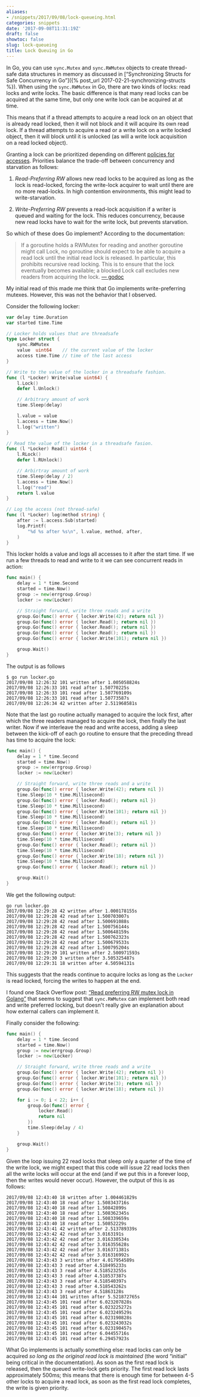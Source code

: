 ```yaml
---
aliases:
- /snippets/2017/09/08/lock-queueing.html
categories: snippets
date: '2017-09-08T11:31:19Z'
draft: false
showtoc: false
slug: lock-queueing
title: Lock Queuing in Go
---
```


In Go, you can use `sync.Mutex` and `sync.RWMutex` objects to create thread-safe data structures in memory as discussed in [&ldquo;Synchronizing Structs for Safe Concurrency in Go&rdquo;]({% post_url 2017-02-21-synchronizing-structs %}). When using the `sync.RWMutex` in Go, there are two kinds of locks: read locks and write locks. The basic difference is that many read locks can be acquired at the same time, but only one write lock can be acquired at at time.

This means that if a thread attempts to acquire a read lock on an object that is already read locked, then it will not block and it will acquire its own read lock. If a thread attempts to acquire a read or a write lock on a write locked object, then it will block until it is unlocked (as will a write lock acquisition on a read locked object).

Granting a lock can be prioritized depending on different [policies for accesses](https://en.wikipedia.org/wiki/Readers%E2%80%93writer_lock). Priorities balance the trade-off between concurrency and starvation as follows:

1. _Read-Preferring RW_ allows new read locks to be acquired as long as the lock is read-locked, forcing the write-lock acquirer to wait until there are no more read-locks. In high contention environments, this might lead to write-starvation.

2. _Write-Preferring RW_ prevents a read-lock acquisition if a writer is queued and waiting for the lock. This reduces concurrency, because new read locks have to wait for the write lock, but prevents starvation.

So which of these does Go implement? According to the documentation:

> If a goroutine holds a RWMutex for reading and another goroutine might call Lock, no goroutine should expect to be able to acquire a read lock until the initial read lock is released. In particular, this prohibits recursive read locking. This is to ensure that the lock eventually becomes available; a blocked Lock call excludes new readers from acquiring the lock. [&mdash; godoc](https://golang.org/pkg/sync/#RWMutex)

My initial read of this made me think  that Go implements write-preferring mutexes. However, this was not the behavior that I observed.

Consider the following locker:

```go
var delay time.Duration
var started time.Time

// Locker holds values that are threadsafe
type Locker struct {
	sync.RWMutex
	value  uint64    // the current value of the locker
	access time.Time // time of the last access
}

// Write to the value of the locker in a threadsafe fashion.
func (l *Locker) Write(value uint64) {
	l.Lock()
	defer l.Unlock()

	// Arbitrary amount of work
	time.Sleep(delay)

	l.value = value
	l.access = time.Now()
	l.log("written")
}

// Read the value of the locker in a threadsafe fasion.
func (l *Locker) Read() uint64 {
	l.RLock()
	defer l.RUnlock()

	// Arbirtray amount of work
	time.Sleep(delay / 2)
	l.access = time.Now()
	l.log("read")
	return l.value
}

// Log the access (not thread-safe)
func (l *Locker) log(method string) {
	after := l.access.Sub(started)
	log.Printf(
		"%d %s after %s\n", l.value, method, after,
	)
}
```

This locker holds a value and logs all accesses to it after the start time. If we run a few threads to read and write to it we can see concurrent reads in action:

```go
func main() {
	delay = 1 * time.Second
	started = time.Now()
	group := new(errgroup.Group)
	locker := new(Locker)

	// Straight forward, write three reads and a write
	group.Go(func() error { locker.Write(42); return nil })
	group.Go(func() error { locker.Read(); return nil })
	group.Go(func() error { locker.Read(); return nil })
	group.Go(func() error { locker.Read(); return nil })
	group.Go(func() error { locker.Write(101); return nil })

	group.Wait()
}
```

The output is as follows

```text
$ go run locker.go
2017/09/08 12:26:32 101 written after 1.005058824s
2017/09/08 12:26:33 101 read after 1.50770225s
2017/09/08 12:26:33 101 read after 1.507769109s
2017/09/08 12:26:33 101 read after 1.50773587s
2017/09/08 12:26:34 42 written after 2.511968581s
```

Note that the last go routine actually managed to acquire the lock first, after which the three readers managed to acquire the lock, then finally the last writer. Now if we interleave the read and write access, adding a sleep between the kick-off of each go routine to ensure that the preceding thread has time to acquire the lock:

```go
func main() {
	delay = 1 * time.Second
	started = time.Now()
	group := new(errgroup.Group)
	locker := new(Locker)

	// Straight forward, write three reads and a write
	group.Go(func() error { locker.Write(42); return nil })
	time.Sleep(10 * time.Millisecond)
	group.Go(func() error { locker.Read(); return nil })
	time.Sleep(10 * time.Millisecond)
	group.Go(func() error { locker.Write(101); return nil })
	time.Sleep(10 * time.Millisecond)
	group.Go(func() error { locker.Read(); return nil })
	time.Sleep(10 * time.Millisecond)
	group.Go(func() error { locker.Write(3); return nil })
	time.Sleep(10 * time.Millisecond)
	group.Go(func() error { locker.Read(); return nil })
	time.Sleep(10 * time.Millisecond)
	group.Go(func() error { locker.Write(18); return nil })
	time.Sleep(10 * time.Millisecond)
	group.Go(func() error { locker.Read(); return nil })

	group.Wait()
}
```

We get the following output:

```text
go run locker.go
2017/09/08 12:29:28 42 written after 1.000178155s
2017/09/08 12:29:28 42 read after 1.500703007s
2017/09/08 12:29:28 42 read after 1.500691088s
2017/09/08 12:29:28 42 read after 1.500756144s
2017/09/08 12:29:28 42 read after 1.500648159s
2017/09/08 12:29:28 42 read after 1.500762323s
2017/09/08 12:29:28 42 read after 1.500679533s
2017/09/08 12:29:28 42 read after 1.500795204s
2017/09/08 12:29:29 101 written after 2.500971593s
2017/09/08 12:29:30 3 written after 3.505325487s
2017/09/08 12:29:31 18 written after 4.50594131s
```

This suggests that the reads continue to acquire locks as long as the `Locker` is read locked, forcing the writes to happen at the end.

I found one Stack Overflow post: [&ldquo;Read preferring RW mutex lock in Golang&rdquo;](https://stackoverflow.com/questions/36548702/read-preferring-rw-mutex-lock-in-golang) that seems to suggest that `sync.RWMutex` can implement both read and write preferred locking, but doesn't really give an explanation about how external callers can implement it.

Finally consider the following:

```go
func main() {
	delay = 1 * time.Second
	started = time.Now()
	group := new(errgroup.Group)
	locker := new(Locker)

	// Straight forward, write three reads and a write
	group.Go(func() error { locker.Write(42); return nil })
	group.Go(func() error { locker.Write(101); return nil })
	group.Go(func() error { locker.Write(3); return nil })
	group.Go(func() error { locker.Write(18); return nil })

	for i := 0; i < 22; i++ {
		group.Go(func() error {
			locker.Read()
			return nil
		})
		time.Sleep(delay / 4)
	}

	group.Wait()
}
```

Given the loop issuing 22 read locks that sleep only a quarter of the time of the write lock, we might expect that this code will issue 22 read locks then all the write locks will occur at the end (and if we put this in a forever loop, then the writes would never occur). However, the output of this is as follows:

```text
2017/09/08 12:43:40 18 written after 1.004461829s
2017/09/08 12:43:40 18 read after 1.508343716s
2017/09/08 12:43:40 18 read after 1.50842899s
2017/09/08 12:43:40 18 read after 1.508362345s
2017/09/08 12:43:40 18 read after 1.508339659s
2017/09/08 12:43:40 18 read after 1.50852229s
2017/09/08 12:43:41 42 written after 2.513789339s
2017/09/08 12:43:42 42 read after 3.0163191s
2017/09/08 12:43:42 42 read after 3.016330534s
2017/09/08 12:43:42 42 read after 3.016355628s
2017/09/08 12:43:42 42 read after 3.016371381s
2017/09/08 12:43:42 42 read after 3.016316992s
2017/09/08 12:43:43 3 written after 4.017954589s
2017/09/08 12:43:43 3 read after 4.518495233s
2017/09/08 12:43:43 3 read after 4.518523255s
2017/09/08 12:43:43 3 read after 4.518537387s
2017/09/08 12:43:43 3 read after 4.518540397s
2017/09/08 12:43:43 3 read after 4.518543262s
2017/09/08 12:43:43 3 read after 4.51863128s
2017/09/08 12:43:44 101 written after 5.521872765s
2017/09/08 12:43:45 101 read after 6.023207828s
2017/09/08 12:43:45 101 read after 6.023225272s
2017/09/08 12:43:45 101 read after 6.023249529s
2017/09/08 12:43:45 101 read after 6.023190828s
2017/09/08 12:43:45 101 read after 6.023243032s
2017/09/08 12:43:45 101 read after 6.023190457s
2017/09/08 12:43:45 101 read after 6.04455716s
2017/09/08 12:43:45 101 read after 6.29457923s
```

What Go implements is actually something else: read locks can only be acquired _so long as the original read lock is maintained_ (the word &ldquo;initial&rdquo; being critical in the documentation). As soon as the first read lock is released, then the queued write-lock gets priority. The first read lock lasts approximately 500ms; this means that there is enough time for between 4-5 other locks to acquire a read lock, as soon as the first read lock completes, the write is given priority.
